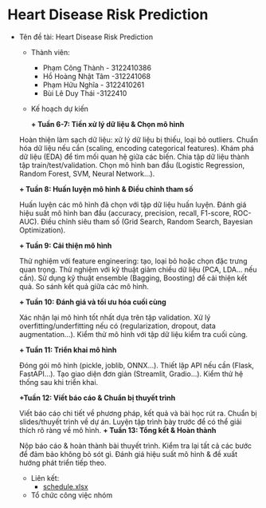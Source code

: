 # Heart Disease Risk Prediction

 * Tên đề tài: Heart Disease Risk Prediction
   * Thành viên:
      + Phạm Công Thành - 3122410386
      + Hồ Hoàng Nhật Tâm -312241068
      + Phạm Hữu Nghĩa - 3122410261
      + Bùi Lê Duy Thái -3122410
   * Kế hoạch dự kiến

       **+ Tuần 6-7: Tiền xử lý dữ liệu & Chọn mô hình**
     
    Hoàn thiện làm sạch dữ liệu: xử lý dữ liệu bị thiếu, loại bỏ outliers.
    Chuẩn hóa dữ liệu nếu cần (scaling, encoding categorical features).
    Khám phá dữ liệu (EDA) để tìm mối quan hệ giữa các biến.
    Chia tập dữ liệu thành tập train/test/validation.
    Chọn mô hình ban đầu (Logistic Regression, Random Forest, SVM, Neural Network…).

     **+ Tuần 8: Huấn luyện mô hình & Điều chỉnh tham số**
   
    Huấn luyện các mô hình đã chọn với tập dữ liệu huấn luyện.
    Đánh giá hiệu suất mô hình ban đầu (accuracy, precision, recall, F1-score, ROC-AUC).
    Điều chỉnh siêu tham số (Grid Search, Random Search, Bayesian Optimization).

      **+ Tuần 9: Cải thiện mô hình**
   
    Thử nghiệm với feature engineering: tạo, loại bỏ hoặc chọn đặc trưng quan trọng.
    Thử nghiệm với kỹ thuật giảm chiều dữ liệu (PCA, LDA… nếu cần).
    Sử dụng kỹ thuật ensemble (Bagging, Boosting) để cải thiện kết quả.
    So sánh kết quả giữa các mô hình.

    **+ Tuần 10: Đánh giá và tối ưu hóa cuối cùng**
   
     Xác nhận lại mô hình tốt nhất dựa trên tập validation.
     Xử lý overfitting/underfitting nếu có (regularization, dropout, data augmentation…).
     Kiểm thử mô hình với tập dữ liệu kiểm tra cuối cùng.
   
    **+ Tuần 11: Triển khai mô hình**
   
     Đóng gói mô hình (pickle, joblib, ONNX…).
     Thiết lập API nếu cần (Flask, FastAPI…).
     Tạo giao diện đơn giản (Streamlit, Gradio…).
     Kiểm thử hệ thống sau khi triển khai.

   **+Tuần 12: Viết báo cáo & Chuẩn bị thuyết trình**
   
     Viết báo cáo chi tiết về phương pháp, kết quả và bài học rút ra.
     Chuẩn bị slides/thuyết trình về dự án.
     Luyện tập trình bày trước để có thể giải thích rõ ràng về mô hình.
   **+ Tuần 13: Tổng kết & Hoàn thành**
   
     Nộp báo cáo & hoàn thành bài thuyết trình.
     Kiểm tra lại tất cả các bước để đảm bảo không bỏ sót gì.
     Đánh giá hiệu suất mô hình & đề xuất hướng phát triển tiếp theo.
   * Liên kết:
      + [schedule.xlsx](#)
   * Tổ chức công việc nhóm

